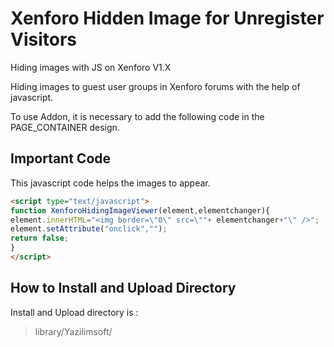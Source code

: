 # Xenforo Hidden Image for Unregister Visitors
Hiding images with JS on Xenforo V1.X  
  
Hiding images to guest user groups in Xenforo forums with the help of javascript.  
  
To use Addon, it is necessary to add the following code in the PAGE_CONTAINER design.  
  
## Important Code

This javascript code helps the images to appear.

```html
<script type="text/javascript">
function XenforoHidingImageViewer(element,elementchanger){
element.innerHTML="<img border=\"0\" src=\""+ elementchanger+"\" />";  
element.setAttribute("onclick","");
return false;
}
</script>
```

## How to Install and Upload Directory
Install and Upload directory is : 
> library/Yazilimsoft/

